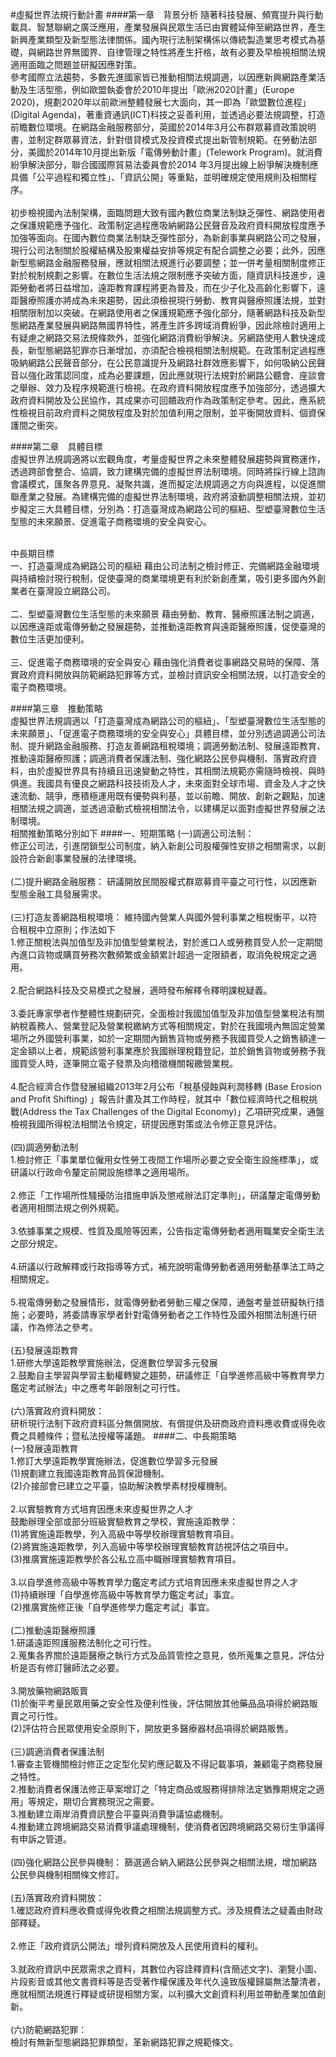 #虛擬世界法規行動計畫
####第一章　背景分析
隨著科技發展、頻寬提升與行動載具、智慧聯網之廣泛應用，產業發展與民眾生活已由實體延伸至網路世界，產生新興產業類型及新型態法律關係。國內現行法制架構係以傳統製造業思考模式為基礎，與網路世界無國界、自律管理之特性將產生扞格，故有必要及早檢視相關法規適用面臨之問題並研擬因應對策。
<br>參考國際立法趨勢，多數先進國家皆已推動相關法規調適，以因應新興網路產業活動及生活型態，例如歐盟執委會於2010年提出「歐洲2020計畫」(Europe 2020)，規劃2020年以前歐洲整體發展七大面向，其一即為「歐盟數位進程」(Digital Agenda)，著重資通訊(ICT)科技之妥善利用，並透過必要法規調整，打造前瞻數位環境。在網路金融服務部分，英國於2014年3月公布群眾募資政策說明書，並制定群眾募資法，針對借貸模式及投資模式提出新管制規範。在勞動法部分，美國於2014年10月提出新版「電傳勞動計畫」(Telework Program)。就消費紛爭解決部分，聯合國國際貿易法委員會於2014 年3月提出線上紛爭解決機制應具備「公平過程和獨立性」、「資訊公開」等重點，並明確規定使用規則及相關程序。<br>
<br>初步檢視國內法制架構，面臨問題大致有國內數位商業法制缺乏彈性、網路使用者之保護規範應予強化、政策制定過程應吸納網路公民聲音及政府資料開放程度應予加強等面向。在國內數位商業法制缺乏彈性部分，為新創事業與網路公司之發展，現行公司法制關於股權結構及股東權益安排等規定有配合調整之必要；此外，因應新型態網路金融服務發展，應就相關法規進行必要調整；並一併考量相關制度修正對於稅制規劃之影響。在數位生活法規之限制應予突破方面，隨資訊科技進步，遠距勞動者將日益增加，遠距教育課程將更為普及，而在少子化及高齡化影響下，遠距醫療照護亦將成為未來趨勢，因此須檢視現行勞動、教育與醫療照護法規，並對相關限制加以突破。在網路使用者之保護規範應予強化部分，隨著網路科技及新型態網路產業發展與網路無國界特性，將產生許多跨域消費紛爭，因此除檢討適用上有疑慮之網路交易法規條款外，並強化網路消費紛爭解決。另網路使用人數快速成長，新型態網路犯罪亦日漸增加，亦須配合檢視相關法制規範。在政策制定過程應吸納網路公民聲音部分，在公民意識提升及網路社群效應影響下，如何吸納公民聲音以強化政策認同度，成為必要課題，因此應就現行法規對於網路公聽會、座談會之舉辦、效力及程序規範進行檢視。在政府資料開放程度應予加強部分，透過擴大政府資料開放及公民協作，其成果亦可回饋政府作為政策制定參考。因此，應系統性檢視目前政府資料之開放程度及對於加值利用之限制，並平衡開放資料、個資保護間之衝突。<br>

####第二章　具體目標<br>
虛擬世界法規調適將以宏觀角度，考量虛擬世界之未來整體發展趨勢與實務運作，透過跨部會整合、協調，致力建構完備的虛擬世界法制環境。同時將採行線上諮詢會議模式，匯聚各界意見、凝聚共識，進而擬定法規調適之方向與進程，以促進關聯產業之發展。為建構完備的虛擬世界法制環境，政府將滾動調整相關法規，並初步擬定三大具體目標，分別為：打造臺灣成為網路公司的樞紐、型塑臺灣數位生活型態的未來願景、促進電子商務環境的安全與安心。

<br>中長期目標
<br>一、打造臺灣成為網路公司的樞紐
藉由公司法制之檢討修正、完備網路金融環境與持續檢討現行稅制，促使臺灣的商業環境更有利於新創產業，吸引更多國內外創業者在臺灣設立網路公司。<br>
<br>二、型塑臺灣數位生活型態的未來願景
藉由勞動、教育、醫療照護法制之調適，以因應遠距或電傳勞動之發展趨勢，並推動遠距教育與遠距醫療照護，促使臺灣的數位生活更加便利。<br>
<br>三、促進電子商務環境的安全與安心
藉由強化消費者從事網路交易時的保障、落實政府資料開放與防範網路犯罪等方式，並檢討資訊安全相關法規，以打造安全的電子商務環境。<br>

####第三章　推動策略
<br>虛擬世界法規調適以「打造臺灣成為網路公司的樞紐」、「型塑臺灣數位生活型態的未來願景」、「促進電子商務環境的安全與安心」具體目標，並分別透過調適公司法制、提升網路金融服務、打造友善網路租稅環境；調適勞動法制、發展遠距教育、推動遠距醫療照護；調適消費者保護法制、強化網路公民參與機制、落實政府資料，由於虛擬世界具有持續且迅速變動之特性，其相關法規範亦需隨時檢視、與時俱進。我國具有優良之網路科技技術及人才，未來面對全球市場、資金及人才之快速流動、競爭，應積極運用既有優勢與利基，並以前瞻、開放、創新之觀點，加速相關法規之調適，並透過滾動式檢視相關法令，以建構足以面對虛擬世界發展之法制環境。
<br>相關推動策略分別如下
####一、短期策略
(一)調適公司法制：
<br>修正公司法，引進閉鎖型公司制度，納入新創公司股權彈性安排之相關需求，以創設符合新創事業發展的法律環境。<br>
<br>(二)提升網路金融服務：
研議開放民間股權式群眾募資平臺之可行性，以因應新型態金融工具發展需求。<br>
<br>(三)打造友善網路租稅環境：
維持國內營業人與國外營利事業之租稅衡平，以符合租稅中立原則；作法如下
<br>1.修正關稅法與加值型及非加值型營業稅法，對於進口人或勞務買受人於一定期間內進口貨物或購買勞務次數頻繁或金額累計超過一定限額者，取消免稅規定之適用。<br>
<br>2.配合網路科技及交易模式之發展，適時發布解釋令釋明課稅疑義。<br>
<br>3.委託專家學者作整體性規劃研究，全面檢討我國加值型及非加值型營業稅法有關納稅義務人、營業登記及營業稅繳納方式等相關規定，對於在我國境內無固定營業場所之外國營利事業，如於一定期間內銷售貨物或勞務予我國買受人之銷售額達一定金額以上者，規範該營利事業應於我國辦理稅籍登記，並於銷售貨物或勞務予我國買受人時，逐筆開立電子發票及向稽徵機關報繳營業稅。<br>
<br>4.配合經濟合作暨發展組織2013年2月公布「稅基侵蝕與利潤移轉 (Base Erosion and Profit Shifting) 」報告計畫及其工作時程，就其中「數位經濟時代之租稅挑戰(Address the Tax Challenges of the Digital Economy)」乙項研究成果，通盤檢視我國所得稅法相關法令規定，研提因應對策或法令修正意見評估。<br>
<br>(四)調適勞動法制
<br>1.檢討修正「事業單位僱用女性勞工夜間工作場所必要之安全衛生設施標準」，或研議以行政命令釐定前開設施標準之適用場所。<br>
<br>2.修正「工作場所性騷擾防治措施申訴及懲戒辦法訂定準則」，研議釐定電傳勞動者適用相關法規之例外規範。<br>
<br>3.依據事業之規模、性質及風險等因素，公告指定電傳勞動者適用職業安全衛生法之部分規定。<br>
<br>4.研議以行政解釋或行政指導等方式，補充說明電傳勞動者適用勞動基準法工時之相關規定。<br>
<br>5.視電傳勞動之發展情形，就電傳勞動者勞動三權之保障，通盤考量並研擬執行措施；必要時，將委請專家學者針對電傳勞動者之工作特性及國外相關法制進行研議，作為修法之參考。<br>
<br>(五)發展遠距教育
<br>1.研修大學遠距教學實施辦法，促進數位學習多元發展
<br>2.鼓勵自主學習與學習主動權轉變之趨勢，研議修正「自學進修高級中等教育學力鑑定考試辦法」中之應考年齡限制之可行性。<br>
<br>(六)落實政府資料開放：
<br>研析現行法制下政府資料區分無償開放、有償提供及研商政府資料應收費或得免收費之具體條件；暨私法授權等議題。
####二、中長期策略
<br>(一)發展遠距教育
<br>1.修訂大學遠距教學實施辦法，促進數位學習多元發展
<br>(1)規劃建立我國遠距教育品質保證機制。
<br>(2)介接部會已建立之平臺，協助解決教學素材授權機制。<br>
<br>2.以實驗教育方式培育因應未來虛擬世界之人才
<br>鼓勵辦理全部或部分班級實驗教育之學校，實施遠距教學：
<br>(1)將實施遠距教學，列入高級中等學校辦理實驗教育項目。
<br>(2)將實施遠距教學，列入高級中等學校辦理實驗教育訪視評估之項目中。
<br>(3)推廣實施遠距教學於各公私立高中職辦理實驗教育項目。<br>
<br>3.以自學進修高級中等教育學力鑑定考試方式培育因應未來虛擬世界之人才<br>
(1)持續辦理「自學進修高級中等教育學力鑑定考試」事宜。
<br>(2)推廣實施修正後「自學進修學力鑑定考試」事宜。<br>
<br>(二)推動遠距醫療照護
<br>1.研議遠距照護服務法制化之可行性。
<br>2.蒐集各界關於遠距醫療之執行方式及品質管控之意見，依所蒐集之意見，評估分析是否有修訂醫師法之必要。<br>
<br>3.開放藥物網路販賣
<br>(1)於衡平考量民眾用藥之安全性及便利性後，評估開放其他藥品品項得於網路販賣之可行性。
<br>(2)評估符合民眾使用安全原則下，開放更多醫療器材品項得於網路販售。<br>
<br>(三)調適消費者保護法制<br>
1.審查主管機關檢討修正之定型化契約應記載及不得記載事項，兼顧電子商務發展之特性。<br>
2.推動消費者保護法修正草案增訂之「特定商品或服務得排除法定猶豫期規定之適用」等規定，期切合實務現況之需要。<br>
3.推動建立兩岸消費資訊整合平臺與消費爭議協處機制。<br>
4.推動建立跨境網路交易消費爭議處理機制，使消費者因跨境網路交易衍生爭議得有申訴之管道。<br>
<br>(四)強化網路公民參與機制：
篩選適合納入網路公民參與之相關法規，增加網路公民參與機制相關條文修訂。<br>
<br>(五)落實政府資料開放：
<br>1.確認政府資料應收費或得免收費之相關法規調整方式。涉及規費法之疑義由財政部釋疑。<br>
<br>2.修正「政府資訊公開法」增列資料開放及人民使用資料的權利。<br>
<br>3.就政府資訊中民眾需求之資料，其數位內容詮釋資料(含簡述文字)、瀏覽小圖、片段影音或其他文書資料等是否受著作權保護及年代久遠致版權歸屬無法釐清者，應就相關法規進行釋疑或研提相關方案，以利擴大文創資料利用並帶動產業加值創新。<br>
<br>(六)防範網路犯罪：
<br>檢討有無新型態網路犯罪類型，革新網路犯罪之規範條文。<br>